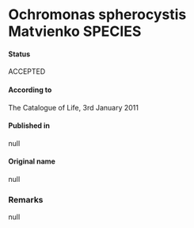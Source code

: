 Ochromonas spherocystis Matvienko SPECIES
=======

#### Status
ACCEPTED

#### According to
The Catalogue of Life, 3rd January 2011

#### Published in
null

#### Original name
null

### Remarks
null